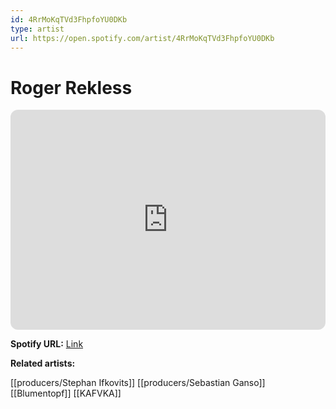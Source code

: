 ```yaml
---
id: 4RrMoKqTVd3FhpfoYU0DKb
type: artist
url: https://open.spotify.com/artist/4RrMoKqTVd3FhpfoYU0DKb
---
```

# Roger Rekless

<iframe style="border-radius:12px" src="https://open.spotify.com/embed/artist/4RrMoKqTVd3FhpfoYU0DKb" width="100%" height="352" frameBorder="0" allowfullscreen="" allow="autoplay; clipboard-write; encrypted-media; fullscreen; picture-in-picture" loading="lazy"></iframe>

**Spotify URL:** [Link](https://open.spotify.com/artist/4RrMoKqTVd3FhpfoYU0DKb)

**Related artists:**

[[producers/Stephan Ifkovits]]
[[producers/Sebastian Ganso]]
[[Blumentopf]]
[[KAFVKA]]
